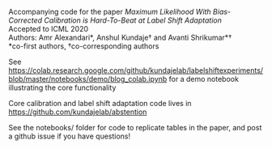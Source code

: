 
Accompanying code for the paper *Maximum Likelihood With Bias-Corrected Calibration is Hard-To-Beat at Label Shift Adaptation*  
Accepted to ICML 2020  
Authors: Amr Alexandari\*, Anshul Kundaje† and Avanti Shrikumar\*†  
*co-first authors, †co-corresponding authors

See https://colab.research.google.com/github/kundajelab/labelshiftexperiments/blob/master/notebooks/demo/blog_colab.ipynb for a demo notebook illustrating the core functionality

Core calibration and label shift adaptation code lives in https://github.com/kundajelab/abstention

See the notebooks/ folder for code to replicate tables in the paper, and post a github issue if you have questions!
